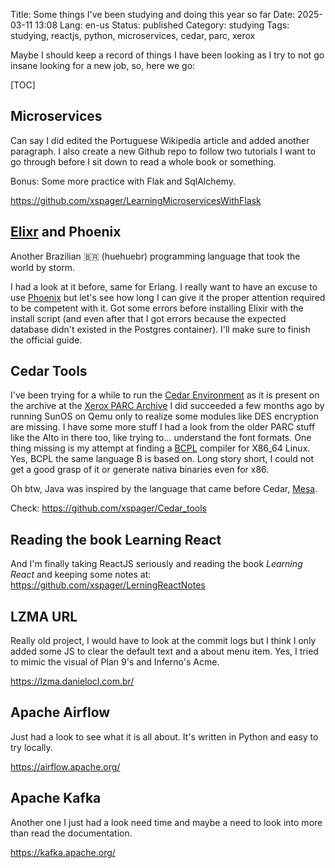 Title: Some things I've been studying and doing this year so far
Date: 2025-03-11 13:08
Lang: en-us
Status: published
Category: studying
Tags: studying, reactjs, python, microservices, cedar, parc, xerox

Maybe I should keep a record of things I have been looking as I try to not go insane looking for a new job, so, here we go:

[TOC]

## Microservices
Can say I did edited the Portuguese Wikipedia article and added another paragraph. I also create a new Github repo to follow two tutorials I want to go through before I sit down to read a whole book or something.

Bonus: Some more practice with Flak and SqlAlchemy.

<https://github.com/xspager/LearningMicroservicesWithFlask>


## [Elixr](https://elixir-lang.org/) and Phoenix
Another Brazilian 🇧🇷 (huehuebr) programming language that took the world by storm. 

I had a look at it before, same for Erlang. I really want to have an excuse to use [Phoenix](https://www.phoenixframework.org/) but let's see how long I can give it the proper attention required to be competent with it. Got some errors before installing Elixir with the install script (and even after that I got errors because the expected database didn't existed in the Postgres container). I'll make sure to finish the official guide.


## Cedar Tools
I've been trying for a while to run the [Cedar Environment](https://en.wikipedia.org/wiki/Mesa_(programming_language)#Cedar) as it is present on the archive at the [Xerox PARC Archive](https://xeroxparcarchive.computerhistory.org/) I did succeeded a few months ago by running SunOS on Qemu only to realize some modules like DES encryption are missing. I have some more stuff I had a look from the older PARC stuff like the Alto in there too, like trying to... understand the font formats. One thing missing is my attempt at finding a [BCPL](https://en.wikipedia.org/wiki/BCPL) compiler for X86_64 Linux. Yes, BCPL the same language B is based on. Long story short, I could not get a good grasp of it or generate nativa binaries even for x86.

Oh btw, Java was inspired by the language that came before Cedar, [Mesa](https://en.wikipedia.org/wiki/Mesa_(programming_language)).

Check: <https://github.com/xspager/Cedar_tools>


## Reading the book Learning React
And I'm finally taking ReactJS seriously and reading the book _Learning React_ and keeping some notes at: <https://github.com/xspager/LerningReactNotes>


## LZMA URL
Really old project, I would have to look at the commit logs but I think I only added some JS to clear the default text and a about menu item. Yes, I tried to mimic the visual of Plan 9's and Inferno's Acme.

<https://lzma.danielocl.com.br/>


## Apache Airflow
Just had a look to see what it is all about. It's written in Python and easy to try locally.

<https://airflow.apache.org/>

## Apache Kafka
Another one I just had a look need time and maybe a need to look into more than read the documentation.

<https://kafka.apache.org/>